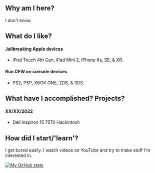 ## Why am I here?

I don't know.

## What do I like?

#### Jailbreaking Apple devices
- iPod Touch 4th Gen, iPad Mini 2, iPhone 6s, SE, & XR.          

#### Run CFW on console devices
-  PS2, PSP, XBOX ONE, 2DS, & 3DS. 

## What have I accomplished? Projects?

#### XX/XX/2022
- Dell Inspiron 15 7570 Hackintosh

## How did I start/'learn'?

I get bored easily. I watch videos on YouTube and try to make stuff I'm interested in.

[![My GitHub stats](https://github-readme-stats.vercel.app/api?username=ispoof&count_private=true&theme=dark&show_icons=true&border_radius=10&include_all_commits=true)](https://github.com/anuraghazra/github-readme-stats)

